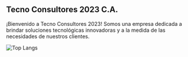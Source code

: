 ## Tecno Consultores 2023 C.A.

¡Bienvenido a Tecno Consultores 2023! Somos una empresa dedicada a brindar soluciones tecnológicas innovadoras y a la medida de las necesidades de nuestros clientes.

![Top Langs](https://github-readme-stats.vercel.app/api/top-langs/?username=tecno-consultores&hide=javascript,html)
